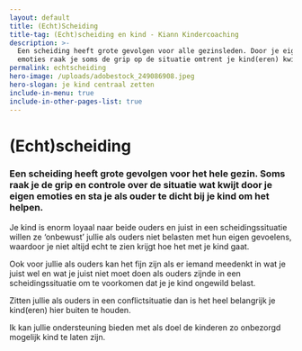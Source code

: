 ```yaml
---
layout: default
title: (Echt)Scheiding
title-tag: (Echt)scheiding en kind - Kiann Kindercoaching
description: >-
  Een scheiding heeft grote gevolgen voor alle gezinsleden. Door je eigen
  emoties raak je soms de grip op de situatie omtrent je kind(eren) kwijt.
permalink: echtscheiding
hero-image: /uploads/adobestock_249086908.jpeg
hero-slogan: je kind centraal zetten
include-in-menu: true
include-in-other-pages-list: true
---
```

# (Echt)scheiding

### Een scheiding heeft grote gevolgen voor het hele gezin. Soms raak je de grip en controle over de situatie wat kwijt door je eigen emoties en sta je als ouder te dicht bij je kind om het helpen.

Je kind is enorm loyaal naar beide ouders en juist in een scheidingssituatie willen ze ‘onbewust’ jullie als ouders niet belasten met hun eigen gevoelens, waardoor je niet altijd echt te zien krijgt hoe het met je kind gaat.

Ook voor jullie als ouders kan het fijn zijn als er iemand meedenkt in wat je juist wel en wat je juist niet moet doen als ouders zijnde in een scheidingssituatie om te voorkomen dat je je kind ongewild belast.

Zitten jullie als ouders in een conflictsituatie dan is het heel belangrijk je kind(eren) hier buiten te houden.

Ik kan jullie ondersteuning bieden met als doel de kinderen zo onbezorgd mogelijk kind te laten zijn.
